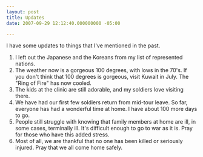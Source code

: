 ```yaml
---
layout: post
title: Updates
date: 2007-09-29 12:12:40.000000000 -05:00

---
```

<p>I have some updates to things that I've mentioned in the past.</p>
<ol>
<li>I left out the Japanese and the Koreans from my list of represented nations.</li>
<li>The weather now is a gorgeous 100 degrees, with lows in the 70's. If you don't think that 100 degrees is gorgeous, visit Kuwait in July. The "Ring of Fire" has now cooled.</li>
<li>The kids at the clinic are still adorable, and my soldiers love visiting there.</li>
<li>We have had our first few soldiers return from mid-tour leave. So far, everyone has had a wonderful time at home. I have about 100 more days to go.</li>
<li>People still struggle with knowing that family members at home are ill, in some cases, terminally ill. It's difficult enough to go to war as it is. Pray for those who have this added stress.</li>
<li>Most of all, we are thankful that no one has been killed or seriously injured. Pray that we all come home safely.</li>
</ol>
